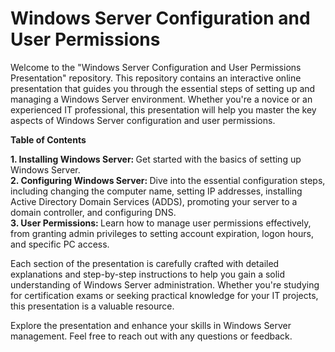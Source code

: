 # Windows Server Configuration and User Permissions

<p>Welcome to the "Windows Server Configuration and User Permissions Presentation" repository. This repository contains an interactive online presentation that guides you through the essential steps of setting up and managing a Windows Server environment. Whether you're a novice or an experienced IT professional, this presentation will help you master the key aspects of Windows Server configuration and user permissions.</p>

<strong>Table of Contents</strong>

<strong>1. Installing Windows Server: </strong>Get started with the basics of setting up Windows Server.<br>
<strong>2. Configuring Windows Server: </strong>Dive into the essential configuration steps, including changing the computer name, setting IP addresses, installing Active Directory Domain Services (ADDS), promoting your server to a domain controller, and configuring DNS.<br>
<strong>3. User Permissions: </strong>Learn how to manage user permissions effectively, from granting admin privileges to setting account expiration, logon hours, and specific PC access.<br>

<p>Each section of the presentation is carefully crafted with detailed explanations and step-by-step instructions to help you gain a solid understanding of Windows Server administration. Whether you're studying for certification exams or seeking practical knowledge for your IT projects, this presentation is a valuable resource.</p>

<p>Explore the presentation and enhance your skills in Windows Server management. Feel free to reach out with any questions or feedback.</p>
